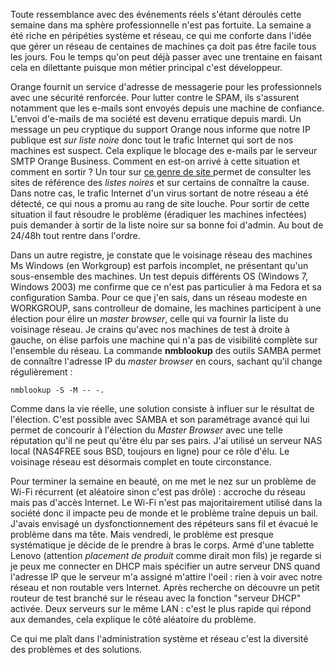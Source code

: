 <!-- title: Une semaine ordinaire -->
<!-- category: Humeur -->
<!-- tag: planet -->

Toute ressemblance avec des événements réels s'étant déroulés cette semaine
dans ma sphère professionnelle n'est pas fortuite.<!-- more --> La semaine a été riche en
péripéties système et réseau, ce qui me conforte dans l'idée que gérer un
réseau de centaines de machines ça doit pas être facile tous les jours. Fou le
temps qu'on peut déjà passer avec une trentaine en faisant cela en dilettante
puisque mon métier principal c'est développeur.

Orange fournit un service d'adresse de messagerie pour les professionnels avec
une sécurité renforcée. Pour lutter contre le SPAM, ils s'assurent notamment
que les e-mails sont envoyés depuis une machine de confiance. L'envoi d'e-mails
de ma société est devenu erratique depuis mardi. Un message un peu cryptique du
support Orange nous informe que notre IP publique est *sur liste noire* donc
tout le trafic Internet qui sort de nos machines est suspect. Cela explique le
blocage des e-mails par le serveur SMTP Orange Business. Comment en est-on
arrivé à cette situation et comment en sortir ? Un tour sur [ce genre de site
]( http://whatismyipaddress.com/blacklist-check) permet de consulter les sites
de référence des *listes noires* et sur certains de connaître la cause. Dans
notre cas, le trafic Internet d'un virus sortant de notre réseau a été détecté,
ce qui nous a promu au rang de site louche. Pour sortir de cette situation il
faut résoudre le problème (éradiquer les machines infectées)  puis demander à
sortir de la liste noire sur sa bonne foi d'admin. Au bout de 24/48h tout
rentre dans l'ordre.  

Dans un autre registre, je constate que le voisinage réseau des machines Ms
Windows (en Workgroup) est parfois incomplet, ne présentant qu'un sous-ensemble
des machines. Un test depuis différents OS (Windows 7, Windows 2003) me
confirme que ce n'est pas particulier à ma Fedora et sa configuration Samba.
Pour ce que j'en sais, dans un réseau modeste en WORKGROUP, sans controlleur de
domaine, les machines participent à une élection pour élire un *master
browser*, celle qui va fournir la liste du voisinage réseau. Je crains qu'avec
nos machines de test à droite à gauche, on élise parfois une machine qui n'a
pas de visibilité complète sur l'ensemble du réseau. La commande **nmblookup**
des outils SAMBA permet de connaître l'adresse IP du *master browser* en cours,
sachant qu'il change régulièrement :

    nmblookup -S -M -- -.

Comme dans la vie réelle, une solution consiste à influer sur le résultat de
l'élection. C'est possible avec SAMBA et son paramétrage avancé qui lui permet
de concourir à l'élection du *Master Browser* avec une telle réputation qu'il
ne peut qu'être élu par ses pairs. J'ai utilisé un serveur NAS local (NAS4FREE
sous BSD, toujours en ligne) pour ce rôle d'élu. Le voisinage réseau est
désormais complet en toute circonstance.

Pour terminer la semaine en beauté, on me met le nez sur un problème de Wi-Fi
récurrent (et aléatoire sinon c'est pas drôle) : accroche du réseau mais pas
d'accès Internet. Le Wi-Fi n'est pas majoritairement utilisé dans la société
donc il impacte peu de monde et le problème traîne depuis un bail. J'avais
envisagé un dysfonctionnement des répéteurs sans fil et évacué le problème dans
ma tête. Mais vendredi, le problème est presque systématique je décide de le
prendre à bras le corps. Armé d'une tablette Lenovo (attention *placement de
produit* comme dirait mon fils) je regarde si je peux me connecter en DHCP mais
spécifier un autre serveur DNS quand l'adresse IP que le serveur m'a assigné
m'attire l'oeil : rien à voir avec notre réseau et non routable vers Internet.
Après recherche on découvre un petit routeur de test branché sur le réseau avec
la fonction "serveur DHCP" activée. Deux serveurs sur le même LAN : c'est le
plus rapide qui répond aux demandes, cela explique le côté aléatoire du
problème.

Ce qui me plaît dans l'administration système et réseau c'est la diversité des
problèmes et des solutions.
